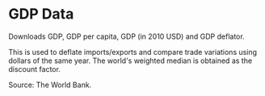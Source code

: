 # GDP Data

Downloads GDP, GDP per capita, GDP (in 2010 USD) and GDP deflator.

This is used to deflate imports/exports and compare trade variations using 
dollars of the same year. The world's weighted median is obtained as the 
discount factor.

Source: The World Bank.
